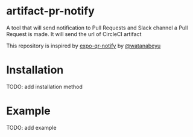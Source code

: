 # artifact-pr-notify

A tool that will send notification to Pull Requests and Slack channel a Pull Request is made.
It will send the url of CircleCI artifact

This repository is inspired by [expo-qr-notify](https://github.com/watanabeyu/expo-qr-notify) by [@watanabeyu](https://github.com/watanabeyu)

# Installation

TODO: add installation method

# Example

TODO: add example
